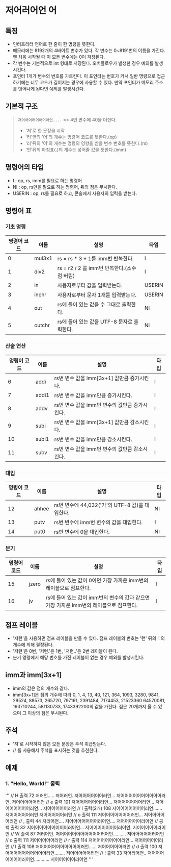# 저어러어언 어

## 특징

- 인터프리터 언어로 한 줄이 한 명령을 뜻한다.
- 메모리에는 8192개의 4바이트 변수가 있다. 각 변수는 0~8191번의 이름을 가진다. 맨 처음 시작될 때 이 모든 변수에는 0이 저장된다.
- 각 변수는 기본적으로 int 형태로 저장된다. 오버플로우가 발생한 경우 예외를 발생시킨다.
- 포인터 1개가 변수의 번호를 가르킨다. 이 포인터는 번호가 커서 일반 명령으로 접근하기에는 너무 코드가 길어지는 경우에 사용할 수 있다. 만약 포인터가 메모리 주소를 벗어나게 된다면 예외를 발생시킨다.

## 기본적 구조

> `저어어어러어어어어언....` => 4번 변수에 40을 더한다.
>
> - '저'로 한 문장을 시작
> - '러'앞의 '어'의 개수는 명령어 코드를 뜻한다.(op)
> - '러'뒤의 '어'의 개수는 명령의 영향을 받을 변수 번호를 뜻한다.(rs)
> - '언'뒤의  마침표(.)의 개수는 넣어줄 값을 뜻한다.(imm)

## 명령어의 타입

- I : op, rs, imm를 필요로 하는 명령어
- NI : op, rs만을 필요로 하는 명령어, 뒤의 점은 무시한다.
- USERIN : op, rs를 필요로 하고, 콘솔에서 사용자의 입력을 받는다.

## 명령어 표

### 기초 명령

| 명령어 코드| 이름     |   설명 | 타입 |
| ----------|--------| --------------------------------         | ----- |
| 0        | mul3x1 | rs = rs * 3 + 1를 imm번 반복한다. | I |
| 1        | div2   | rs = r2 / 2 를 imm번 반복한다.(소수점 버림)  | I |
| 2         | in     | 사용자로부터 값을 입력받는다.  | USERIN |
| 3         | inchr  | 사용자로부터 문자 1개를 입력받는다.  | USERIN |
| 4         | out    | rs에 들어 있는 값을 수 그대로 출력한다.  | NI |
| 5         | outchr | rs에 들어 있는 값을 UTF-8 문자로 출력한다.  |  NI |

### 산술 연산

| 명령어 코드| 이름     |   설명 |  타입 |
| ----------|--------| --------------------------------         | ----- |
| 6         | addi   | rs번 변수 값을 imm[3x+1] 값만큼 증가시킨다.         |  I |
| 7         | addi1  | rs번 변수 값을 imm만큼 증가시킨다.          |  I |
| 8         | addv   | rs번 변수 값을 imm번 변수의 값만큼 증가시킨다.  |  I |
| 9         | subi   | rs번 변수 값을 imm[3x+1] 값만큼 감소시킨다.          |  I |
| 10         | subi1  | rs번 변수 값을 imm만큼 감소시킨다.  |  I |
| 11         | subv   | rs번 변수 값을 imm번 변수의 값만큼 감소시킨다.  |  I |

### 대입

| 명령어 코드| 이름     |   설명 |  타입 |
| ----------|--------| --------------------------------         | ----- |
| 12        | ahhee  | rs번 변수에 44,032('가'의 UTF-8 값)를 대입한다.  |   NI |
| 13        | putv  | rs번 변수에 imm번 변수의 값을 대입한다.  |   I |
| 14        | put0  | rs번 변수에 0을 대입한다.  |   NI |

### 분기

| 명령어 코드| 이름     |   설명 |  타입 |
| ----------|--------| --------------------------------         | ----- |
| 15        | jzero  | rs에 들어 있는 값이 0이면 가장 가까운 imm번의 레이블으로 점프한다.  |   I |
| 16        | jv     | rs에 들어 있는 값이 imm번의 변수의 값과 같으면 가장 가까운 imm번의 레이블으로 점프한다.  |   I |

## 점프 레이블

- '저런'을 사용하면 점프 레이블을 만들 수 있다. 점프 레이블의 번호는 '런' 뒤의 '.'의 개수에 의해 결정된다.
- '저런'은 0번, '저런.'은 1번, '저런..'은 2번 레이블이 된다.
- 분기 명령에서 해당 번호를 가진 레이블이 없는 경우 예외를 발생시킨다.

## imm과 imm[3x+1]

- imm의 값은 점의 개수와 같다.
- imm[3x+1]은 점의 개수에 따라 0, 1, 4, 13, 40, 121, 364, 1093, 3280, 9841, 29524, 88573, 265720, 797161, 2391484, 7174453, 21523360 64570081, 193710244, 581130733, 1743392200의 값을 가진다. 점은 20개까지 올 수 있으며 그 이상의 점은 무시된다.

## 주석

- '저'로 시작하지 않은 모든 문장은 주석 취급받는다.
- // 를 사용해서 주석을 표시하는 것을 추천한다.

## 예제

### 1. "Hello, World!" 출력

'''
// H 출력 72
저러언.....
저어러언.
저어어어어어어러언...
저어어어어어어어어어어러언.
저어어어어어러언
// e 출력 101
저어어어어어어러언...
저어어어어어어러언...
저어어어어어어어러언...
저어어어어어러언
// l 출력(2개) 108
저어어어어어어어러언.......
저어어어어어러언
저어어어어어러언
// o 출력 111
저어어어어어어어러언...
저어어어어어러언
// , 출력 44
저러어언....
저어어어어어어어러어언....
저어어어어어러어언
// 공백 출력 32
저어어어어어어어어어러어언...
저어어어어어어어러어언.
저어어어어어러어언
// W 출력 87
저러어언.
저어어어어어어어어어어러어언..........
저어어어어어러어언
// o 출력 111
저어어어어어러언
// r 출력 114
저어어어어어어어러언...
저어어어어어러언
// l 출력 108
저어어어어어어어어어어러언......
저어어어어어러언
// d 출력 100
저어어어어어어어어어어러언........
저어어어어어러언
// ! 출력 33
저어러어언..
저어어어어어어어러어언............
저어어어어어러어언
'''
